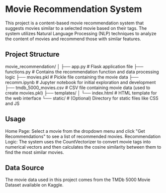 # Movie Recommendation System

This project is a content-based movie recommendation system that suggests movies similar to a selected movie based on their tags. The system utilizes Natural Language Processing (NLP) techniques to analyze the content of movies and recommend those with similar features.

## Project Structure

movie_recommendation/
│
├── app.py                  # Flask application file
├── functions.py            # Contains the recommendation function and data processing logic
├── movies.pkl              # Pickle file containing the movie data
├── recomm.ipynb            # Jupyter notebook for initial exploration and development
├── tmdb_5000_movies.csv    # CSV file containing movie data (used to create movies.pkl)
├── templates/
│   └── index.html          # HTML template for the web interface
└── static/                 # (Optional) Directory for static files like CSS and JS



## Usage
Home Page: Select a movie from the dropdown menu and click "Get Recommendations" to see a list of recommended movies.
Recommendation Logic: The system uses the CountVectorizer to convert movie tags into numerical vectors and then calculates the cosine similarity between them to find the most similar movies.

## Data Source
The movie data used in this project comes from the TMDb 5000 Movie Dataset available on Kaggle.
